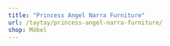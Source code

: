 ```yaml
---
title: "Princess Angel Narra Furniture"
url: /taytay/princess-angel-narra-furniture/
shop: Möbel
---
```

